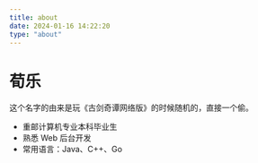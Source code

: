 ```yaml
---
title: about
date: 2024-01-16 14:22:20
type: "about"
---
```


# 荀乐

这个名字的由来是玩《古剑奇谭网络版》的时候随机的，直接一个偷。

- 重邮计算机专业本科毕业生
- 熟悉 Web 后台开发
- 常用语言：Java、C++、Go